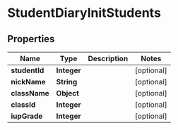 # StudentDiaryInitStudents

## Properties
Name | Type | Description | Notes
------------ | ------------- | ------------- | -------------
**studentId** | **Integer** |  |  [optional]
**nickName** | **String** |  |  [optional]
**className** | **Object** |  |  [optional]
**classId** | **Integer** |  |  [optional]
**iupGrade** | **Integer** |  |  [optional]
